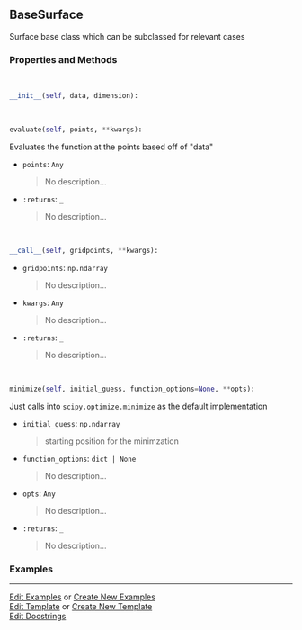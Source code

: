 ## <a id="McUtils.Zachary.Surfaces.BaseSurface.BaseSurface">BaseSurface</a>
Surface base class which can be subclassed for relevant cases

### Properties and Methods
<a id="McUtils.Zachary.Surfaces.BaseSurface.BaseSurface.__init__" class="docs-object-method">&nbsp;</a>
```python
__init__(self, data, dimension): 
```

<a id="McUtils.Zachary.Surfaces.BaseSurface.BaseSurface.evaluate" class="docs-object-method">&nbsp;</a>
```python
evaluate(self, points, **kwargs): 
```
Evaluates the function at the points based off of "data"
- `points`: `Any`
    >No description...
- `:returns`: `_`
    >No description...

<a id="McUtils.Zachary.Surfaces.BaseSurface.BaseSurface.__call__" class="docs-object-method">&nbsp;</a>
```python
__call__(self, gridpoints, **kwargs): 
```

- `gridpoints`: `np.ndarray`
    >No description...
- `kwargs`: `Any`
    >No description...
- `:returns`: `_`
    >No description...

<a id="McUtils.Zachary.Surfaces.BaseSurface.BaseSurface.minimize" class="docs-object-method">&nbsp;</a>
```python
minimize(self, initial_guess, function_options=None, **opts): 
```
Just calls into `scipy.optimize.minimize` as the default implementation
- `initial_guess`: `np.ndarray`
    >starting position for the minimzation
- `function_options`: `dict | None`
    >No description...
- `opts`: `Any`
    >No description...
- `:returns`: `_`
    >No description...

### Examples


___

[Edit Examples](https://github.com/McCoyGroup/References/edit/gh-pages/Documentation/examples/McUtils/Zachary/Surfaces/BaseSurface/BaseSurface.md) or 
[Create New Examples](https://github.com/McCoyGroup/References/new/gh-pages/?filename=Documentation/examples/McUtils/Zachary/Surfaces/BaseSurface/BaseSurface.md) <br/>
[Edit Template](https://github.com/McCoyGroup/References/edit/gh-pages/Documentation/templates/McUtils/Zachary/Surfaces/BaseSurface/BaseSurface.md) or 
[Create New Template](https://github.com/McCoyGroup/References/new/gh-pages/?filename=Documentation/templates/McUtils/Zachary/Surfaces/BaseSurface/BaseSurface.md) <br/>
[Edit Docstrings](https://github.com/McCoyGroup/McUtils/edit/master/Zachary/Surfaces/BaseSurface.py?message=Update%20Docs)